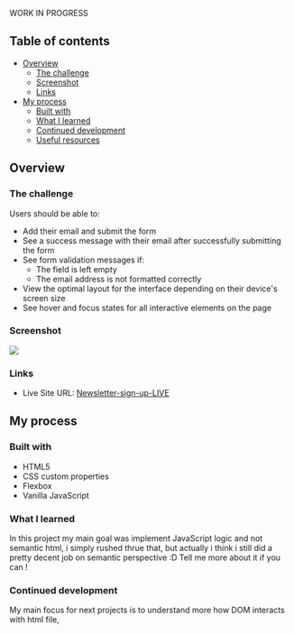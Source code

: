 WORK IN PROGRESS

## Table of contents

- [Overview](#overview)
  - [The challenge](#the-challenge)
  - [Screenshot](#screenshot)
  - [Links](#links)
- [My process](#my-process)
  - [Built with](#built-with)
  - [What I learned](#what-i-learned)
  - [Continued development](#continued-development)
  - [Useful resources](#useful-resources)

## Overview

### The challenge

Users should be able to:

- Add their email and submit the form
- See a success message with their email after successfully submitting the form
- See form validation messages if:
  - The field is left empty
  - The email address is not formatted correctly
- View the optimal layout for the interface depending on their device's screen size
- See hover and focus states for all interactive elements on the page

### Screenshot

![](./design/desktop-design.jpg)

### Links

- Live Site URL: [Newsletter-sign-up-LIVE](https://newsletter-sign-up-page-with-error.netlify.app)

## My process

### Built with

- HTML5
- CSS custom properties
- Flexbox
- Vanilla JavaScript

### What I learned

In this project my main goal was implement JavaScript logic and not semantic html, i simply rushed thrue that, but actually i think i still did a pretty decent job on semantic perspective :D Tell me more about it if you can !

### Continued development

My main focus for next projects is to understand more how DOM interacts with html file,
